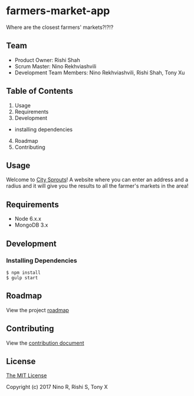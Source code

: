 # farmers-market-app
Where are the closest farmers' markets?!?!?


## Team
* Product Owner: Rishi Shah
* Scrum Master: Nino Rekhviashvili
* Development Team Members: Nino Rekhviashvili, Rishi Shah, Tony Xu


## Table of Contents
1. Usage
2. Requirements
3. Development
  * installing dependencies
4. Roadmap
5. Contributing


## Usage
Welcome to [City Sprouts](http://citysprouts.herokuapp.com)! A website where you can enter an address and a radius and it will give you the results to all the farmer's markets in the area!


## Requirements
* Node 6.x.x
* MongoDB 3.x


## Development

### Installing Dependencies
```
$ npm install
$ gulp start
```


## Roadmap
View the project [roadmap](https://google.com)


## Contributing
View the [contribution document](./CONTRIBUTING.md)


## License
[The MIT License](https://opensource.org/licenses/MIT)

Copyright (c) 2017 Nino R, Rishi S, Tony X
